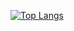 
[![Top Langs](https://github-readme-stats.vercel.app/api/top-langs/?username=RezuanChowdhuryRifat&layout=compact)](https://github.com/anuraghazra/github-readme-stats)

<!---
RezuanChowdhuryRifat/RezuanChowdhuryRifat is a ✨ special ✨ repository because its `README.md` (this file) appears on your GitHub profile.
You can click the Preview link to take a look at your changes.
--->
